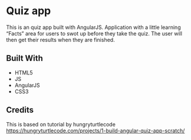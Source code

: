 # Quiz app

This is an quiz app built with AngularJS.
Application with a little learning “Facts” area for users to swot up before they take the quiz. 
The user will then get their results when they are finished.


## Built With

+ HTML5
+ JS
+ AngularJS
+ CSS3

## Credits

This is based on tutorial by hungryturtlecode
https://hungryturtlecode.com/projects/1-build-angular-quiz-app-scratch/
